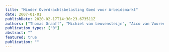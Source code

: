 ```yaml
---
title: "Minder Overdrachtsbelasting Goed voor Arbeidsmarkt"
date: 2007-01-01
publishDate: 2020-02-17T14:30:23.673511Z
authors: ["Thomas Graaff", "Michiel van Leuvensteijn", "Aico van Vuuren"]
publication_types: ["0"]
abstract: ""
featured: true
publication: ""
---
```


